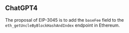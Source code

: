 ## ChatGPT4

The proposal of EIP-3045 is to add the `baseFee` field to the `eth_getUncleByBlockHashAndIndex` endpoint in Ethereum.
